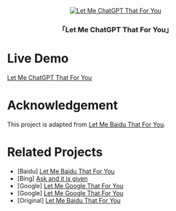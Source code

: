 <p align="center">
<a href="https://ronpay.github.io/lmctfy" target="_blank">
<img src="https://ronpay.github.io/lmctfy/img/chatgpt_cover.png" alt="Let Me ChatGPT That For You">
</a>
</p>

<h3 align="center"> 「Let Me ChatGPT That For You」</h3>

# Live Demo

[Let Me ChatGPT That For You](https://ronpay.github.io/lmctfy)

# Acknowledgement

This project is adapted from [Let Me Baidu That For You](https://github.com/mengkunsoft/lmbtfy).

# Related Projects

- [Baidu] [Let Me Baidu That For You](https://github.com/mengkunsoft/lmbtfy)
- [Bing] [Ask and it is given](https://github.com/MisterBoole/lmbtfy)
- [Google] [Let Me Google That For You](https://github.com/xb2016/lmgtfy)
- [Google] [Let Me Google That For You](https://github.com/yuxizhe/google)
- [Original] [Let Me Baidu That For You](https://github.com/bangbang93/lmbtfy.cn)

